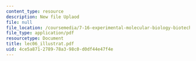 ```yaml
---
content_type: resource
description: New file Uplaod
file: null
file_location: /coursemedia/7-16-experimental-molecular-biology-biotechnology-ii-spring-2005/4ce5a871278978a398c0d0df44e47f4e_lec06_illustrat.pdf
file_type: application/pdf
resourcetype: Document
title: lec06_illustrat.pdf
uid: 4ce5a871-2789-78a3-98c0-d0df44e47f4e
---
```

